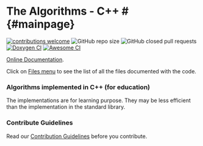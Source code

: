 # The Algorithms - C++ # {#mainpage}

<a href="https://github.com/kvedala/C-Plus-Plus/blob/master/CONTRIBUTING.md">![contributions welcome](https://img.shields.io/static/v1.svg?label=Contributions&message=Welcome&color=0059b3&style=flat-square)</a>
![GitHub repo size](https://img.shields.io/github/repo-size/kvedala/C-Plus-Plus?color=red&style=flat-square)
![GitHub closed pull requests](https://img.shields.io/github/issues-pr-closed/kvedala/C-Plus-Plus?color=green&style=flat-square)
<a href="https://kvedala.github.io/C-Plus-Plus">![Doxygen CI](https://github.com/kvedala/C-Plus-Plus/workflows/Doxygen%20CI/badge.svg)</a>
<a href="https://github.com/kvedala/C-Plus-Plus/actions?query=workflow%3A%22Awesome+CI+Workflow%22">![Awesome CI](https://github.com/kvedala/C-Plus-Plus/workflows/Awesome%20CI%20Workflow/badge.svg)</a>

[Online Documentation](https://kvedala.github.io/C-Plus-Plus).

Click on [Files menu](https://kvedala.github.io/C-Plus-Plus/files.html) to see the list of all the files documented with the code.

### Algorithms implemented in C++ (for education)
The implementations are for learning purpose. They may be less efficient than the implementation in the standard library.

### Contribute Guidelines
Read our [Contribution Guidelines](https://github.com/kvedala/C-Plus-Plus/blob/master/CONTRIBUTING.md) before you contribute.
